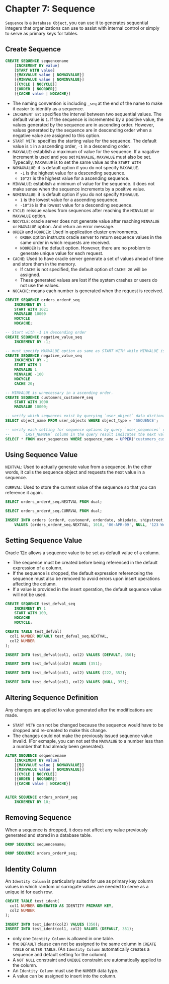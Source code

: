 # Chapter 7: Sequence

`Sequence` is a `Database Object`, you can use it to generates sequential integers that organizations can use to assist with internal control or simply to serve as primary keys for tables.

## Create Sequence

```sql
CREATE SEQUENCE sequencename
    [INCREMENT BY value]
    [START WITH value]
    [{MAXVALUE value | NOMAXVALUE}]
    [{MINVALUE value | NOMINVALUE}]
    [{CYCLE | NOCYCLE}]
    [{ORDER | NOORDER}]
    [{CACHE value | NOCACHE}]
```

* The naming convention is including `_seq` at the end of the name to make it easier to identify as a sequence.
* `INCREMENT BY`: specifies the interval between two sequential values. The default value is `1`. If the sequence is incremented by a positive value, the values generated by the sequence are in ascending order. However, values generated by the sequence are in descending order when a negative value are assigned to this option.
* `START WITH`: specifies the starting value for the sequence. The default value is `1` in a ascending order, `-1` in a descending order.
* `MAXVALUE`: establish a maximum of value for the sequence. If a nagative increment is used and you set `MINVALUE`, `MAXVALUE` must also be set. Typecally, `MAXVALUE` is to set the same value as the `START WITH`
* `NOMAXVALUE`: it is default option if you do not specify `MAXVALUE`. 
  * `-1` is the highest value for a descending sequence.
  * `10^27` is the highest value for a ascending sequence.
* `MINVALUE`: establish a minimum of value for the sequence. it does not make sense when the sequence increments by a positive value.
* `NOMINVALUE`: it is default option if you do not specify `MINVALUE`.
  * `1` is the lowest value for a ascending sequence.
  * `-10^26` is the lowest value for a descending sequence.
* `CYCLE`:  reissue values from sequences after reaching the `MINVALUE` or `MAXVALUE` option.
* `NOCYCLE`: oracle server does not generate value after reaching `MINVALUE` or `MAXVALUE` option. And return an error message.
* `ORDER` and `NOORDER`: Used in application cluster environments.
  * `ORDER` option instructs oracle server to return sequence values in the same order in which requests are received.
  * `NOORDER` is the default option. However, there are no problem to generate unique value for each request.
* `CACHE`: Used to have oracle server generate a set of values ahead of time and store them in the memory. 
  * If `CACHE` is not specified, the default option of `CACHE 20` will be assigned.
  * These generated values are lost if the system crashes or users do not use the values.
* `NOCACHE`:  means each number is generated when the request is received.

```sql
CREATE SEQUENCE orders_order#_seq
    INCREMENT BY 1
    START WITH 1021
    MAXVALUE 10000
    NOCYCLE
    NOCACHE;

-- Start with -1 in descending order
CREATE SEQUENCE negative_value_seq
    INCREMENT BY -1;

-- must specify MAXVALUE option as same as START WITH while MINVALUE is assigned in a descending order.
CREATE SEQUENCE negative_value_seq
    INCREMENT BY -1
    START WITH 1
    MAXVALUE 1
    MINVALUE -100
    NOCYCLE
    CACHE 20;

-- MINVALUE is unnecessary in a ascending order.
CREATE SEQUENCE customers_customer#_seq
    START WITH 1000
    MAXVALUE 10000;

-- verify which sequences exist by querying `user_object` data dictionary.
SELECT object_name FROM user_objects WHERE object_type = 'SEQUENCE';

-- verify each setting for sequence options by query `user_sequences` data dictionary.
--      `LAST_NUMBER` column in the query result indicates the next value to be assigned in a sequence created with `NOCACHE`.
SELECT * FROM user_sequences WHERE sequence_name = UPPER('customers_customer#_seq');
```

## Using Sequence Value

`NEXTVAL`: Used to actually generate value from a sequence. In the other words, it calls the sequence object and requests the next value in a sequence.

`CURRVAL`: Used to store the current value of the sequence so that you can reference it again.

```sql
SELECT orders_order#_seq.NEXTVAL FROM dual;

SELECT orders_order#_seq.CURRVAL FROM dual;

INSERT INTO orders (order#, customer#, orderdate, shipdate, shipstreet, shipcity, shipstate, shipzip)
    VALUES (orders_order#_seq.NEXTVAL, 1010, '06-APR-09', NULL, '123 West Main', 'ATLATA', 'GA', 30418);
```

## Setting  Sequence Value

Oracle 12c allows a sequence value to be set as default value of a column.

* The sequence must be created before being referenced in the default expression of a column.
* If the sequence is dropped, the default expression referenceing the sequence must also be removed to avoid errors upon insert operations affecting the column.
* If a value is provided in the insert operation, the default sequence value will not be used.

```sql
CREATE SEQUENCE test_defval_seq
    INCREMENT BY 1
    START WITH 100,
    NOCACHE
    NOCYCLE;

CREATE TABLE test_defval(
  col1 NUMBER DEFAULT test_defval_seq.NEXTVAL,
  col2 NUMBER
);

INSERT INTO test_defval(col1, col2) VALUES (DEFAULT, 350);

INSERT INTO test_defval(col2) VALUES (351);

INSERT INTO test_defval(col1, col2) VALUES (222, 352);

INSERT INTO test_defval(col1, col2) VALUES (NULL, 353);
```

## Altering Sequence Definition

Any changes are applied to value generated after the modifications are made.

* `START WITH` can not be changed because the sequence would have to be dropped and re-created to make this change.
* The changes could not make the previously issued sequence value invalid. \(For exmaple, you can not set the `MAXVALUE` to a number less than a number that had already been generated\).

```sql
ALTER SEQUENCE sequencename
    [INCREMENT BY value]
    [{MAXVALUE value | NOMAXVALUE}]
    [{MINVALUE value | NOMINVALUE}]
    [{CYCLE | NOCYCLE}]
    [{ORDER | NOORDER}]
    [{CACHE value | NOCACHE}]


ALTER SEQUENCE orders_order#_seq
    INCREMENT BY 10;
```

## Removing Sequence

When a sequence is dropped, it does not affect any value previously generated and stored in a database table.

```sql
DROP SEQUENCE sequencename;

DROP SEQUENCE orders_order#_seq;
```

## Identity Column

An `Identity Column` is particularly suited for use as primary key column values in which random or surrogate values are needed to serve as a unique id for each row.

```sql
CREATE TABLE test_ident(
  col1 NUMBER GENERATED AS IDENTITY PRIMARY KEY,
  col2 NUMBER
);

INSERT INTO test_ident(col2) VALUES (350);
INSERT INTO test_ident(col1, col2) VALUES (DEFAULT, 351);
```

* only one `Identity Column` is allowed in one table.
* the `DEFAULT` clause can not be assigned to the same column in `CREATE TABLE` or `ALTER TABLE`.  \(An `Identity Column` automatically creates a sequence and default setting for the column\).
* A `NOT NULL` constraint and `UNIQUE` constraint are automatically applied to the column.
* An `Identity Column` must use the `NUMBER` data type.
* A value can be assigned to insert into the column.

